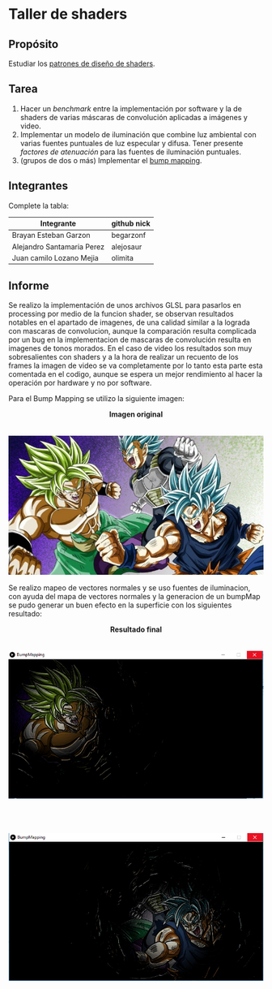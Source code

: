 # Taller de shaders

## Propósito

Estudiar los [patrones de diseño de shaders](http://visualcomputing.github.io/Shaders/#/4).

## Tarea

1. Hacer un _benchmark_ entre la implementación por software y la de shaders de varias máscaras de convolución aplicadas a imágenes y video.
2. Implementar un modelo de iluminación que combine luz ambiental con varias fuentes puntuales de luz especular y difusa. Tener presente _factores de atenuación_ para las fuentes de iluminación puntuales.
3. (grupos de dos o más) Implementar el [bump mapping](https://en.wikipedia.org/wiki/Bump_mapping).

## Integrantes

Complete la tabla:

| Integrante | github nick |
|------------|-------------|
|   Brayan Esteban Garzon         |   begarzonf          |
|   Alejandro Santamaria Perez         |   alejosaur          |
|   Juan camilo Lozano Mejia         |   olimita         |



## Informe

Se realizo la implementación de unos archivos GLSL para pasarlos en processing por medio de la funcion shader, se observan resultados notables en el apartado de imagenes, de una calidad similar a la lograda con mascaras de convolucion, aunque la comparación resulta complicada por un bug en la implementacion de mascaras de convolución resulta en imagenes de tonos morados. En el caso de video los resultados son muy sobresalientes con shaders y a la hora de realizar un recuento de los frames la imagen de video se va completamente por lo tanto esta parte esta comentada en el codigo, aunque se espera un mejor rendimiento al hacer la operación por hardware y no por software.


Para el Bump Mapping se utilizo la siguiente imagen:
<p align="center">
  <b>Imagen original</b><br>
  <br><br>
  <img src="https://github.com/begarzonf/Computacion-Visual/blob/master/Taller%204/BumpMapping/imagen.png">
</p>


Se realizo mapeo de vectores normales y se uso fuentes de iluminacion, con ayuda del mapa de vectores normales y la generacion de un bumpMap se pudo generar un buen efecto en la superficie con los siguientes resultado:

<p align="center">
  <b>Resultado final</b><br>
  <br><br>
  <img src="https://github.com/begarzonf/Computacion-Visual/blob/master/Taller%204/BumpMapping/imagen2.PNG">
</p>


<p align="center">
  <b></b><br>
  <br><br>
  <img src="https://github.com/begarzonf/Computacion-Visual/blob/master/Taller%204/BumpMapping/imagen3.PNG">
</p>


